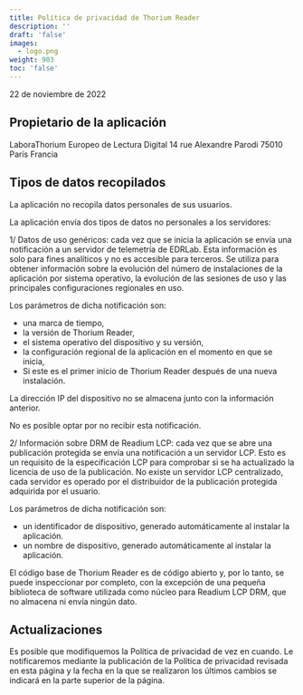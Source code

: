 ```yaml
---
title: Política de privacidad de Thorium Reader
description: ''
draft: 'false'
images:
  - logo.png
weight: 903
toc: 'false'
---
```


22 de noviembre de 2022

## Propietario de la aplicación

LaboraThorium  Europeo de Lectura Digital 14 rue Alexandre Parodi 75010 París Francia

## Tipos de datos recopilados

La aplicación no recopila datos personales de sus usuarios.

La aplicación envía dos tipos de datos no personales a los servidores:

1/ Datos de uso genéricos: cada vez que se inicia la aplicación se envía una notificación a un servidor de telemetría de EDRLab. Esta información es solo para fines analíticos y no es accesible para terceros. Se utiliza para obtener información sobre la evolución del número de instalaciones de la aplicación por sistema operativo, la evolución de las sesiones de uso y las principales configuraciones regionales en uso.

Los parámetros de dicha notificación son:

- una marca de tiempo,
- la versión de Thorium Reader,
- el sistema operativo del dispositivo y su versión,
- la configuración regional de la aplicación en el momento en que se inicia,
- Si este es el primer inicio de Thorium Reader después de una nueva instalación.

La dirección IP del dispositivo no se almacena junto con la información anterior.

No es posible optar por no recibir esta notificación.

2/ Información sobre DRM de Readium LCP: cada vez que se abre una publicación protegida se envía una notificación a un servidor LCP. Esto es un requisito de la especificación LCP para comprobar si se ha actualizado la licencia de uso de la publicación. No existe un servidor LCP centralizado, cada servidor es operado por el distribuidor de la publicación protegida adquirida por el usuario.

Los parámetros de dicha notificación son:

- un identificador de dispositivo, generado automáticamente al instalar la aplicación.
- un nombre de dispositivo, generado automáticamente al instalar la aplicación.

El código base de Thorium Reader es de código abierto y, por lo tanto, se puede inspeccionar por completo, con la excepción de una pequeña biblioteca de software utilizada como núcleo para Readium LCP DRM, que no almacena ni envía ningún dato.

## Actualizaciones

Es posible que modifiquemos la Política de privacidad de vez en cuando. Le notificaremos mediante la publicación de la Política de privacidad revisada en esta página y la fecha en la que se realizaron los últimos cambios se indicará en la parte superior de la página.
